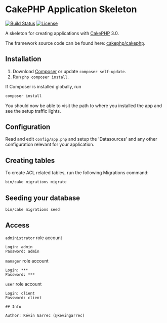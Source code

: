 # CakePHP Application Skeleton

[![Build Status](https://api.travis-ci.org/cakephp/app.png)](https://travis-ci.org/cakephp/app)
[![License](https://poser.pugx.org/cakephp/app/license.svg)](https://packagist.org/packages/cakephp/app)

A skeleton for creating applications with [CakePHP](http://cakephp.org) 3.0.

The framework source code can be found here: [cakephp/cakephp](https://github.com/cakephp/cakephp).

## Installation

1. Download [Composer](http://getcomposer.org/doc/00-intro.md) or update `composer self-update`.
2. Run `php composer install`.

If Composer is installed globally, run
```bash
composer install
```

You should now be able to visit the path to where you installed the app and see
the setup traffic lights.

## Configuration

Read and edit `config/app.php` and setup the 'Datasources' and any other
configuration relevant for your application.

## Creating tables

To create ACL related tables, run the following Migrations command:

```bash
bin/cake migrations migrate
```

## Seeding your database

```bash
bin/cake migrations seed
```

## Access

`administrator` role account
```
Login: admin
Password: admin
```

`manager` role account
```
Login: ***
Password: ***
```

`user` role account
```
Login: client
Password: client

## Info

Author: Kévin Garrec (@kevingarrec)
